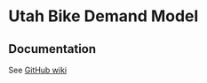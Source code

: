 # Utah Bike Demand Model


## Documentation
See [GitHub wiki](https://github.com/RSGInc/utah_bike_demand_model/wiki)
